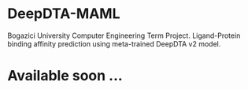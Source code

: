 # DeepDTA-MAML
Bogazici University Computer Engineering Term Project. Ligand-Protein binding affinity prediction using meta-trained DeepDTA v2 model.

# Available soon ...
